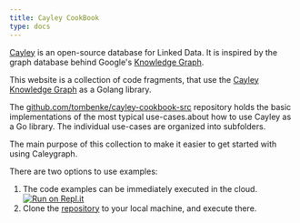 ```yaml
---
title: Cayley CookBook
type: docs
---
```


[Cayley](https://github.com/cayleygraph/cayley) is an open-source database for Linked Data. It is inspired by the graph database behind Google's [Knowledge Graph](https://en.wikipedia.org/wiki/Knowledge_Graph).

This website is a collection of code fragments, that use the 
[Cayley Knowledge Graph](https://github.com/cayleygraph/cayley) as a Golang library.

The [github.com/tombenke/cayley-cookbook-src](https://github.com/tombenke/cayley-cookbook-src/tree/master) repository holds the basic implementations of the most typical use-cases.about how to use Cayley as a Go library.
The individual use-cases are organized into subfolders.

The main purpose of this collection to make it easier to get started with using Caleygraph.

There are two options to use examples:
1. The code examples can be immediately executed in the cloud.
[![Run on Repl.it](https://repl.it/badge/github/tombenke/cayley-cookbook-src)](https://repl.it/github/tombenke/cayley-cookbook-src)
2. Clone the [repository](https://github.com/tombenke/cayley-cookbook-src/tree/master) to your local machine, and execute there.
